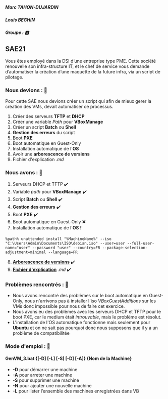 ##### Marc TAHON-DUJARDIN
##### Louis BEGHIN
##### Groupe : :a:
## SAE21
Vous êtes employé dans la DSI d’une entreprise type PME. Cette société renouvelle son infra-structure IT, et le chef de service vous demande d’automatiser la création d’une maquette de la future infra, via un script de pilotage.

### Nous devions : :memo:
Pour cette SAE nous devions créer un script qui afin de mieux gerer la création des VMs, devait automatiser ce processus.
1. Créer des serveurs **TFTP** et **DHCP**
2. Créer une variable *Path* pour **VBoxManage**
3. Créer un script **Batch** ou **Shell**
4. **Gestion des erreurs** du script
5. Boot **PXE**
6. Boot automatique en Guest-Only
7. Installation automatique de l'**OS**
8. Avoir une **arborescence de versions**
9. Fichier d'explication *.md*

### Nous avons : :memo:
1. Serveurs DHCP et TFTP :heavy_check_mark:
2. Variable *path* pour **VBoxManage** :heavy_check_mark:
3. Script **Batch** ou **Shell** :heavy_check_mark:
4. **Gestion des erreurs** :heavy_check_mark:
5. Boot **PXE** :heavy_check_mark:
6. Boot automatique en Guest-Only :x:
7. Installation automatique de l'**OS** :heavy_exclamation_mark:
```
%path% unattended install "%MachineName%" --iso "C:\Users\Admin\Documents\ISO\debian.iso" --user=user --full-user-name="user" --password "user" --country=FR --package-selection-adjustment=minimal --language=FR
```
8. [**Arborescence de versions**](https://github.com/U45842209/SAE21/releases) :heavy_check_mark:
9. [**Fichier d'explication**](https://github.com/U45842209/SAE21) *.md* :heavy_check_mark:

### Problèmes rencontrés : :memo:
* Nous avons rencontré des problèmes sur le boot automatique en Guest-Only, nous n'arrivons pas à installer l'iso *VBoxGuestAdditions* sur les VMs donc impossible pour nous de faire cet exercice.
* Nous avons eu des problèmes avec les serveurs DHCP et TFTP pour le boot PXE, car le medium était *introuvable*, mais le problème est résolut.
* L'installation de l'OS automatique fonctionne mais seulement pour **Ubuntu** et on ne sait pas pourquoi donc nous supposons que il y a un problème de compatibilitée

### Mode d'emploi : :memo:
#### GenVM_3.bat {[-D] [-L] [-S] [-D] [-A]} {Nom de la Machine}
* **-D** pour démarrer une machine
* **-A** pour arreter une machine
* **-S** pour supprimer une machine
* **-N** pour ajouter une nouvelle machine
* **-L** pour lister l’ensemble des machines enregistrées dans VB
